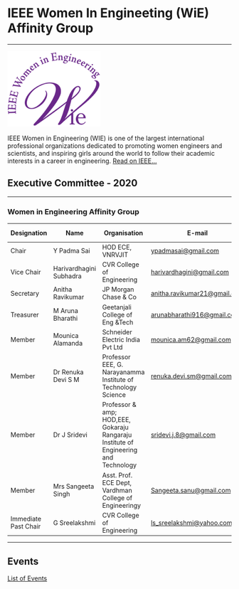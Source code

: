 # IEEE Women In Engineeting (WiE) Affinity Group
---

![WiE](/user/img/logos/wie-logo.png)

IEEE Women in Engineering (WIE) is one of the largest international professional organizations dedicated to promoting women engineers and scientists, and inspiring girls around the world to follow their academic interests in a career in engineering. [Read on IEEE...](http://wie.ieee.org)

## Executive Committee - 2020

---

### Women in Engineering Affinity Group

| Designation          | Name                    | Organisation                     | E-mail                        | Membership No |
| -------------------- | ----------------------- | -------------------------------- | ----------------------------- | ------------- |
| Chair                | Y Padma Sai	         | HOD ECE, VNRVJIT       | ypadmasai@gmail.com      | 	SM 92531133    |
| Vice Chair           | Harivardhagini Subhadra	         | CVR College of Engineering	                 | harivardhagini@gmail.com           | M 92218533    |
| Secretary            | Anitha Ravikumar	       | JP Morgan Chase & Co	                         | anitha.ravikumar21@gmail.com	     | M 96166416    |
| Treasurer            | M Aruna Bharathi	 | Geetanjali College of Eng &Tech	      | arunabharathi916@gmail.com      | M 94729516    |
| Member               | Mounica Alamanda	     | Schneider Electric India Pvt Ltd	  | mounica.am62@gmail.com    | M 92194618    |
| Member               | Dr Renuka Devi S M   | Professor EEE, G. Narayanamma Institute of Technology Science             | renuka.devi.sm@gmail.com | 	M 94151607    |
| Member               | Dr J Sridevi	        | 	Professor & amp; HOD,EEE, Gokaraju Rangaraju Institute of Engineering and Technology | sridevi.j.8@gmail.com       | 	M 95037170   |
| Member               | Mrs Sangeeta Singh	        | 	Asst. Prof. ECE Dept, Vardhman College of Engineeringy | Sangeeta.sanu@gmail.com       | 		M 93266054   |
| Immediate Past Chair | G Sreelakshmi  | CVR College of Engineering    | ls_sreelakshmi@yahoo.com         | SM 91244764   |

---
## Events
[List of Events](rssfeed/list.html)
